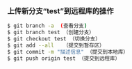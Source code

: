 ### 上传新分支“test”到远程库的操作

```bash
$ git branch -a  (查看分支)
$ git branch test （创建分支）
$ git checkout test （切换分支）
$ git add --all   （提交到暂存区）
$ git commit -m "描述信息" （提交到本地库）
$ git push origin test （提交到远程库）
```

